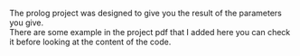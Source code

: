 The prolog project was designed to give you the result of the parameters you give.<br/>
There are some example in the project pdf that I added here you can check it before looking at the content of the code.
